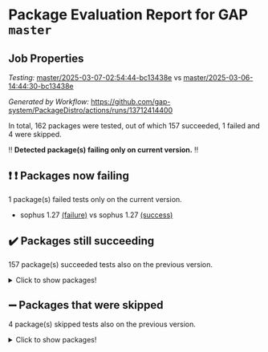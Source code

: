 # Package Evaluation Report for GAP `master`

## Job Properties

*Testing:* [master/2025-03-07-02:54:44-bc13438e](https://github.com/gap-system/PackageDistro/blob/data/reports/master/2025-03-07-02:54:44-bc13438e) vs [master/2025-03-06-14:44:30-bc13438e](https://github.com/gap-system/PackageDistro/blob/data/reports/master/2025-03-06-14:44:30-bc13438e)

*Generated by Workflow:* https://github.com/gap-system/PackageDistro/actions/runs/13712414400

In total, 162 packages were tested, out of which 157 succeeded, 1 failed and 4 were skipped.

:bangbang: **Detected package(s) failing only on current version.** :bangbang:

## :exclamation: :exclamation: Packages now failing

1 package(s) failed tests only on the current version.
- sophus 1.27 [(failure)](https://github.com/gap-system/PackageDistro/actions/runs/13712414400/job/38351515142) vs sophus 1.27 [(success)](https://github.com/gap-system/PackageDistro/actions/runs/13700709448/job/38314093597)

## :heavy_check_mark: Packages still succeeding

157 package(s) succeeded tests also on the previous version.
<details><summary>Click to show packages!</summary>

- 4ti2interface 2024.11-01 [(success)](https://github.com/gap-system/PackageDistro/actions/runs/13712414400/job/38351514948)
- ace 5.6.2 [(success)](https://github.com/gap-system/PackageDistro/actions/runs/13712414400/job/38351514956)
- aclib 1.3.2 [(success)](https://github.com/gap-system/PackageDistro/actions/runs/13712414400/job/38351514942)
- agt 0.3.1 [(success)](https://github.com/gap-system/PackageDistro/actions/runs/13712414400/job/38351514939)
- alco 1.1.1 [(success)](https://github.com/gap-system/PackageDistro/actions/runs/13712414400/job/38351514943)
- alnuth 3.2.1 [(success)](https://github.com/gap-system/PackageDistro/actions/runs/13712414400/job/38351514954)
- anupq 3.3.1 [(success)](https://github.com/gap-system/PackageDistro/actions/runs/13712414400/job/38351514946)
- atlasrep 2.1.9 [(success)](https://github.com/gap-system/PackageDistro/actions/runs/13712414400/job/38351514951)
- autodoc 2023.06.19 [(success)](https://github.com/gap-system/PackageDistro/actions/runs/13712414400/job/38351514940)
- automata 1.16 [(success)](https://github.com/gap-system/PackageDistro/actions/runs/13712414400/job/38351514974)
- automgrp 1.3.3 [(success)](https://github.com/gap-system/PackageDistro/actions/runs/13712414400/job/38351514958)
- autpgrp 1.11 [(success)](https://github.com/gap-system/PackageDistro/actions/runs/13712414400/job/38351514967)
- cap 2025.02-02 [(success)](https://github.com/gap-system/PackageDistro/actions/runs/13712414400/job/38351515010)
- caratinterface 2.3.7 [(success)](https://github.com/gap-system/PackageDistro/actions/runs/13712414400/job/38351514984)
- cddinterface 2024.09.02 [(success)](https://github.com/gap-system/PackageDistro/actions/runs/13712414400/job/38351514952)
- circle 1.6.6 [(success)](https://github.com/gap-system/PackageDistro/actions/runs/13712414400/job/38351514953)
- classicpres 1.22 [(success)](https://github.com/gap-system/PackageDistro/actions/runs/13712414400/job/38351514990)
- cohomolo 1.6.11 [(success)](https://github.com/gap-system/PackageDistro/actions/runs/13712414400/job/38351514959)
- congruence 1.2.7 [(success)](https://github.com/gap-system/PackageDistro/actions/runs/13712414400/job/38351514960)
- corefreesub 0.6 [(success)](https://github.com/gap-system/PackageDistro/actions/runs/13712414400/job/38351514965)
- corelg 1.57 [(success)](https://github.com/gap-system/PackageDistro/actions/runs/13712414400/job/38351514962)
- crime 1.6 [(success)](https://github.com/gap-system/PackageDistro/actions/runs/13712414400/job/38351514969)
- crisp 1.4.6 [(success)](https://github.com/gap-system/PackageDistro/actions/runs/13712414400/job/38351514964)
- crypting 0.10.5 [(success)](https://github.com/gap-system/PackageDistro/actions/runs/13712414400/job/38351514966)
- cryst 4.1.27 [(success)](https://github.com/gap-system/PackageDistro/actions/runs/13712414400/job/38351514968)
- crystcat 1.1.10 [(success)](https://github.com/gap-system/PackageDistro/actions/runs/13712414400/job/38351514972)
- ctbllib 1.3.9 [(success)](https://github.com/gap-system/PackageDistro/actions/runs/13712414400/job/38351514973)
- cubefree 1.20 [(success)](https://github.com/gap-system/PackageDistro/actions/runs/13712414400/job/38351514978)
- curlinterface 2.4.0 [(success)](https://github.com/gap-system/PackageDistro/actions/runs/13712414400/job/38351514981)
- cvec 2.8.3 [(success)](https://github.com/gap-system/PackageDistro/actions/runs/13712414400/job/38351514995)
- datastructures 0.3.1 [(success)](https://github.com/gap-system/PackageDistro/actions/runs/13712414400/job/38351514996)
- deepthought 1.0.8 [(success)](https://github.com/gap-system/PackageDistro/actions/runs/13712414400/job/38351514993)
- design 1.8.2 [(success)](https://github.com/gap-system/PackageDistro/actions/runs/13712414400/job/38351514994)
- difsets 2.3.1 [(success)](https://github.com/gap-system/PackageDistro/actions/runs/13712414400/job/38351514992)
- digraphs 1.10.0 [(success)](https://github.com/gap-system/PackageDistro/actions/runs/13712414400/job/38351514998)
- edim 1.3.8 [(success)](https://github.com/gap-system/PackageDistro/actions/runs/13712414400/job/38351515020)
- example 4.4.0 [(success)](https://github.com/gap-system/PackageDistro/actions/runs/13712414400/job/38351514991)
- examplesforhomalg 2023.10-01 [(success)](https://github.com/gap-system/PackageDistro/actions/runs/13712414400/job/38351515001)
- factint 1.6.3 [(success)](https://github.com/gap-system/PackageDistro/actions/runs/13712414400/job/38351514999)
- ferret 1.0.14 [(success)](https://github.com/gap-system/PackageDistro/actions/runs/13712414400/job/38351515002)
- fga 1.5.0 [(success)](https://github.com/gap-system/PackageDistro/actions/runs/13712414400/job/38351515036)
- fining 1.5.6 [(success)](https://github.com/gap-system/PackageDistro/actions/runs/13712414400/job/38351515042)
- float 1.0.5 [(success)](https://github.com/gap-system/PackageDistro/actions/runs/13712414400/job/38351515004)
- format 1.4.4 [(success)](https://github.com/gap-system/PackageDistro/actions/runs/13712414400/job/38351515007)
- forms 1.2.12 [(success)](https://github.com/gap-system/PackageDistro/actions/runs/13712414400/job/38351515013)
- fplsa 1.2.6 [(success)](https://github.com/gap-system/PackageDistro/actions/runs/13712414400/job/38351515014)
- fr 2.4.13 [(success)](https://github.com/gap-system/PackageDistro/actions/runs/13712414400/job/38351515017)
- francy 2.0.3 [(success)](https://github.com/gap-system/PackageDistro/actions/runs/13712414400/job/38351515019)
- fwtree 1.3 [(success)](https://github.com/gap-system/PackageDistro/actions/runs/13712414400/job/38351515024)
- gapdoc 1.6.7 [(success)](https://github.com/gap-system/PackageDistro/actions/runs/13712414400/job/38351515016)
- gauss 2024.11-01 [(success)](https://github.com/gap-system/PackageDistro/actions/runs/13712414400/job/38351515011)
- gaussforhomalg 2024.08-01 [(success)](https://github.com/gap-system/PackageDistro/actions/runs/13712414400/job/38351515023)
- gbnp 1.1.0 [(success)](https://github.com/gap-system/PackageDistro/actions/runs/13712414400/job/38351515040)
- generalizedmorphismsforcap 2025.02-01 [(success)](https://github.com/gap-system/PackageDistro/actions/runs/13712414400/job/38351515012)
- genss 1.6.9 [(success)](https://github.com/gap-system/PackageDistro/actions/runs/13712414400/job/38351515032)
- gradedmodules 2024.12-01 [(success)](https://github.com/gap-system/PackageDistro/actions/runs/13712414400/job/38351515039)
- gradedringforhomalg 2024.07-01 [(success)](https://github.com/gap-system/PackageDistro/actions/runs/13712414400/job/38351515028)
- grape 4.9.2 [(success)](https://github.com/gap-system/PackageDistro/actions/runs/13712414400/job/38351515018)
- groupoids 1.76 [(success)](https://github.com/gap-system/PackageDistro/actions/runs/13712414400/job/38351515057)
- grpconst 2.6.5 [(success)](https://github.com/gap-system/PackageDistro/actions/runs/13712414400/job/38351515054)
- guarana 0.96.3 [(success)](https://github.com/gap-system/PackageDistro/actions/runs/13712414400/job/38351515031)
- guava 3.20 [(success)](https://github.com/gap-system/PackageDistro/actions/runs/13712414400/job/38351515026)
- hap 1.66 [(success)](https://github.com/gap-system/PackageDistro/actions/runs/13712414400/job/38351515044)
- hapcryst 0.1.15 [(success)](https://github.com/gap-system/PackageDistro/actions/runs/13712414400/job/38351515030)
- hecke 1.5.4 [(success)](https://github.com/gap-system/PackageDistro/actions/runs/13712414400/job/38351515043)
- help 4.0 [(success)](https://github.com/gap-system/PackageDistro/actions/runs/13712414400/job/38351515046)
- homalg 2024.01-01 [(success)](https://github.com/gap-system/PackageDistro/actions/runs/13712414400/job/38351515041)
- homalgtocas 2023.11-01 [(success)](https://github.com/gap-system/PackageDistro/actions/runs/13712414400/job/38351515035)
- idrel 2.48 [(success)](https://github.com/gap-system/PackageDistro/actions/runs/13712414400/job/38351515037)
- images 1.3.3 [(success)](https://github.com/gap-system/PackageDistro/actions/runs/13712414400/job/38351515051)
- intpic 0.4.0 [(success)](https://github.com/gap-system/PackageDistro/actions/runs/13712414400/job/38351515045)
- io 4.9.1 [(success)](https://github.com/gap-system/PackageDistro/actions/runs/13712414400/job/38351515047)
- io_forhomalg 2023.02-04 [(success)](https://github.com/gap-system/PackageDistro/actions/runs/13712414400/job/38351515072)
- irredsol 1.4.4 [(success)](https://github.com/gap-system/PackageDistro/actions/runs/13712414400/job/38351515048)
- json 2.2.2 [(success)](https://github.com/gap-system/PackageDistro/actions/runs/13712414400/job/38351515056)
- jupyterkernel 1.5.1 [(success)](https://github.com/gap-system/PackageDistro/actions/runs/13712414400/job/38351515065)
- jupyterviz 1.5.6 [(success)](https://github.com/gap-system/PackageDistro/actions/runs/13712414400/job/38351515053)
- kan 1.37 [(success)](https://github.com/gap-system/PackageDistro/actions/runs/13712414400/job/38351515052)
- kbmag 1.5.11 [(success)](https://github.com/gap-system/PackageDistro/actions/runs/13712414400/job/38351515077)
- laguna 3.9.7 [(success)](https://github.com/gap-system/PackageDistro/actions/runs/13712414400/job/38351515063)
- liealgdb 2.2.1 [(success)](https://github.com/gap-system/PackageDistro/actions/runs/13712414400/job/38351515050)
- liepring 2.9.1 [(success)](https://github.com/gap-system/PackageDistro/actions/runs/13712414400/job/38351515071)
- liering 2.4.2 [(success)](https://github.com/gap-system/PackageDistro/actions/runs/13712414400/job/38351515055)
- linearalgebraforcap 2025.02-01 [(success)](https://github.com/gap-system/PackageDistro/actions/runs/13712414400/job/38351515069)
- lins 0.9 [(success)](https://github.com/gap-system/PackageDistro/actions/runs/13712414400/job/38351515066)
- localizeringforhomalg 2023.10-01 [(success)](https://github.com/gap-system/PackageDistro/actions/runs/13712414400/job/38351515064)
- loops 3.4.4 [(success)](https://github.com/gap-system/PackageDistro/actions/runs/13712414400/job/38351515088)
- lpres 1.1.1 [(success)](https://github.com/gap-system/PackageDistro/actions/runs/13712414400/job/38351515070)
- majoranaalgebras 1.5.2 [(success)](https://github.com/gap-system/PackageDistro/actions/runs/13712414400/job/38351515082)
- mapclass 1.4.6 [(success)](https://github.com/gap-system/PackageDistro/actions/runs/13712414400/job/38351515067)
- matgrp 0.71 [(success)](https://github.com/gap-system/PackageDistro/actions/runs/13712414400/job/38351515086)
- matricesforhomalg 2024.11-02 [(success)](https://github.com/gap-system/PackageDistro/actions/runs/13712414400/job/38351515094)
- modisom 3.0.0 [(success)](https://github.com/gap-system/PackageDistro/actions/runs/13712414400/job/38351515073)
- modulepresentationsforcap 2024.09-02 [(success)](https://github.com/gap-system/PackageDistro/actions/runs/13712414400/job/38351515087)
- modules 2024.12-01 [(success)](https://github.com/gap-system/PackageDistro/actions/runs/13712414400/job/38351515085)
- monoidalcategories 2025.01-02 [(success)](https://github.com/gap-system/PackageDistro/actions/runs/13712414400/job/38351515081)
- nconvex 2024.12-01 [(success)](https://github.com/gap-system/PackageDistro/actions/runs/13712414400/job/38351515093)
- nilmat 1.4.2 [(success)](https://github.com/gap-system/PackageDistro/actions/runs/13712414400/job/38351515091)
- nock 1.5 [(success)](https://github.com/gap-system/PackageDistro/actions/runs/13712414400/job/38351515090)
- normalizinterface 1.3.7 [(success)](https://github.com/gap-system/PackageDistro/actions/runs/13712414400/job/38351515089)
- nq 2.5.11 [(success)](https://github.com/gap-system/PackageDistro/actions/runs/13712414400/job/38351515097)
- numericalsgps 1.4.0 [(success)](https://github.com/gap-system/PackageDistro/actions/runs/13712414400/job/38351515100)
- openmath 11.5.3 [(success)](https://github.com/gap-system/PackageDistro/actions/runs/13712414400/job/38351515117)
- orb 5.0.0 [(success)](https://github.com/gap-system/PackageDistro/actions/runs/13712414400/job/38351515122)
- packagemanager 1.6.1 [(success)](https://github.com/gap-system/PackageDistro/actions/runs/13712414400/job/38351515111)
- patternclass 2.4.5 [(success)](https://github.com/gap-system/PackageDistro/actions/runs/13712414400/job/38351515099)
- permut 2.0.5 [(success)](https://github.com/gap-system/PackageDistro/actions/runs/13712414400/job/38351515098)
- polenta 1.3.10 [(success)](https://github.com/gap-system/PackageDistro/actions/runs/13712414400/job/38351515104)
- polymaking 0.8.7 [(success)](https://github.com/gap-system/PackageDistro/actions/runs/13712414400/job/38351515108)
- primgrp 3.4.4 [(success)](https://github.com/gap-system/PackageDistro/actions/runs/13712414400/job/38351515106)
- profiling 2.6.0 [(success)](https://github.com/gap-system/PackageDistro/actions/runs/13712414400/job/38351515129)
- qdistrnd 0.9.5 [(success)](https://github.com/gap-system/PackageDistro/actions/runs/13712414400/job/38351515119)
- qpa 1.35 [(success)](https://github.com/gap-system/PackageDistro/actions/runs/13712414400/job/38351515107)
- quagroup 1.8.4 [(success)](https://github.com/gap-system/PackageDistro/actions/runs/13712414400/job/38351515109)
- radiroot 2.9 [(success)](https://github.com/gap-system/PackageDistro/actions/runs/13712414400/job/38351515110)
- rcwa 4.7.1 [(success)](https://github.com/gap-system/PackageDistro/actions/runs/13712414400/job/38351515105)
- rds 1.8 [(success)](https://github.com/gap-system/PackageDistro/actions/runs/13712414400/job/38351515102)
- recog 1.4.4 [(success)](https://github.com/gap-system/PackageDistro/actions/runs/13712414400/job/38351515103)
- repndecomp 1.3.0 [(success)](https://github.com/gap-system/PackageDistro/actions/runs/13712414400/job/38351515113)
- repsn 3.1.2 [(success)](https://github.com/gap-system/PackageDistro/actions/runs/13712414400/job/38351515115)
- resclasses 4.7.3 [(success)](https://github.com/gap-system/PackageDistro/actions/runs/13712414400/job/38351515120)
- ringsforhomalg 2024.11-02 [(success)](https://github.com/gap-system/PackageDistro/actions/runs/13712414400/job/38351515126)
- sco 2023.08-01 [(success)](https://github.com/gap-system/PackageDistro/actions/runs/13712414400/job/38351515128)
- scscp 2.4.3 [(success)](https://github.com/gap-system/PackageDistro/actions/runs/13712414400/job/38351515118)
- semigroups 5.5.0 [(success)](https://github.com/gap-system/PackageDistro/actions/runs/13712414400/job/38351515130)
- sglppow 2.4 [(success)](https://github.com/gap-system/PackageDistro/actions/runs/13712414400/job/38351515125)
- sgpviz 0.999.6 [(success)](https://github.com/gap-system/PackageDistro/actions/runs/13712414400/job/38351515121)
- simpcomp 2.1.14 [(success)](https://github.com/gap-system/PackageDistro/actions/runs/13712414400/job/38351515127)
- singular 2024.06.03 [(success)](https://github.com/gap-system/PackageDistro/actions/runs/13712414400/job/38351515116)
- sl2reps 1.1 [(success)](https://github.com/gap-system/PackageDistro/actions/runs/13712414400/job/38351515124)
- sla 1.6.2 [(success)](https://github.com/gap-system/PackageDistro/actions/runs/13712414400/job/38351515123)
- smallantimagmas 0.3.0 [(success)](https://github.com/gap-system/PackageDistro/actions/runs/13712414400/job/38351515131)
- smallgrp 1.5.4 [(success)](https://github.com/gap-system/PackageDistro/actions/runs/13712414400/job/38351515132)
- smallsemi 0.7.2 [(success)](https://github.com/gap-system/PackageDistro/actions/runs/13712414400/job/38351515147)
- sonata 2.9.6 [(success)](https://github.com/gap-system/PackageDistro/actions/runs/13712414400/job/38351515141)
- sotgrps 1.3 [(success)](https://github.com/gap-system/PackageDistro/actions/runs/13712414400/job/38351515149)
- spinsym 1.5.2 [(success)](https://github.com/gap-system/PackageDistro/actions/runs/13712414400/job/38351515143)
- standardff 1.0 [(success)](https://github.com/gap-system/PackageDistro/actions/runs/13712414400/job/38351515140)
- symbcompcc 1.3.2 [(success)](https://github.com/gap-system/PackageDistro/actions/runs/13712414400/job/38351515135)
- thelma 1.3 [(success)](https://github.com/gap-system/PackageDistro/actions/runs/13712414400/job/38351515172)
- tomlib 1.2.11 [(success)](https://github.com/gap-system/PackageDistro/actions/runs/13712414400/job/38351515134)
- toolsforhomalg 2024.09-01 [(success)](https://github.com/gap-system/PackageDistro/actions/runs/13712414400/job/38351515146)
- toric 1.9.6 [(success)](https://github.com/gap-system/PackageDistro/actions/runs/13712414400/job/38351515145)
- transgrp 3.6.5 [(success)](https://github.com/gap-system/PackageDistro/actions/runs/13712414400/job/38351515148)
- typeset 1.2.2 [(success)](https://github.com/gap-system/PackageDistro/actions/runs/13712414400/job/38351515152)
- ugaly 4.1.3 [(success)](https://github.com/gap-system/PackageDistro/actions/runs/13712414400/job/38351515139)
- unipot 1.6 [(success)](https://github.com/gap-system/PackageDistro/actions/runs/13712414400/job/38351515137)
- unitlib 4.2.0 [(success)](https://github.com/gap-system/PackageDistro/actions/runs/13712414400/job/38351515156)
- utils 0.85 [(success)](https://github.com/gap-system/PackageDistro/actions/runs/13712414400/job/38351515138)
- uuid 0.7 [(success)](https://github.com/gap-system/PackageDistro/actions/runs/13712414400/job/38351515160)
- walrus 0.9991 [(success)](https://github.com/gap-system/PackageDistro/actions/runs/13712414400/job/38351515153)
- wedderga 4.10.5 [(success)](https://github.com/gap-system/PackageDistro/actions/runs/13712414400/job/38351515207)
- wpe 0.8 [(success)](https://github.com/gap-system/PackageDistro/actions/runs/13712414400/job/38351515164)
- xmod 2.92 [(success)](https://github.com/gap-system/PackageDistro/actions/runs/13712414400/job/38351515157)
- xmodalg 1.23 [(success)](https://github.com/gap-system/PackageDistro/actions/runs/13712414400/job/38351515175)
- yangbaxter 0.10.6 [(success)](https://github.com/gap-system/PackageDistro/actions/runs/13712414400/job/38351515158)
- zeromqinterface 0.16 [(success)](https://github.com/gap-system/PackageDistro/actions/runs/13712414400/job/38351515173)
</details>

## :heavy_minus_sign: Packages that were skipped

4 package(s) skipped tests also on the previous version.
<details><summary>Click to show packages!</summary>

- browse 1.8.21 [(skipped)](https://github.com/gap-system/PackageDistro/actions/runs/13712414400/job/38351268026)
- itc 1.5.1 [(skipped)](https://github.com/gap-system/PackageDistro/actions/runs/13712414400/job/38351268026)
- polycyclic 2.16 [(skipped)](https://github.com/gap-system/PackageDistro/actions/runs/13712414400/job/38351268026)
- xgap 4.32 [(skipped)](https://github.com/gap-system/PackageDistro/actions/runs/13712414400/job/38351268026)
</details>


